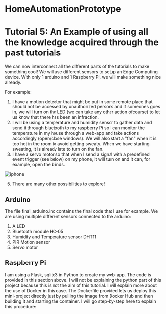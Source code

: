 # HomeAutomationPrototype

# Tutorial 5: An Example of using all the knowledge acquired through the past tutorials

We can now interconnect all the different parts of the tutorials to make something cool!
We will use different sensors to setup an Edge Computing device. With only 1 arduino and 1 Raspberry Pi, we will make something nice already. 

For example:
1. I have a motion detector that might be put in some remote place that should not be accessed by unauthorized persons and if someones goes in, we will turn on the LED (we can take any other action ofcourse) to let us know that there has been an infraction.
2. I will be using a temperature and humidity sensor to gather data and send it through bluetooth to my raspberry Pi so I can monitor the temperature in my house through a web-app and take actions accordingly (open/close windows). We will also start a "fan" when it is too hot in the room to avoid getting sweaty. When we have starting sweating, it is already late to turn on the fan. 
3. I have a servo motor so that when I send a signal with a predefined event trigger (see below) on my phone, it will turn on and it can, for example, open the blinds.

![iphone](https://github.com/Mogreine29/HomeAutomationPrototype/assets/71849675/13ac67fe-a9f6-4ac4-bccb-86ad287b7764)


5. There are many other possibilities to explore!

## Arduino
The file final_arduino.ino contains the final code that I use for example. We are using multiple different sensors connected to the arduino:
1. A LED
2. Bluetooth module HC-05
3. Humidity and Temperature sensor DHT11
4. PIR Motion sensor 
5. Servo motor

## Raspberry Pi
I am using a Flask, sqlite3 in Python to create my web-app. The code is provided in this section above. 
I will not be explaining the python part of this project because this is not the aim of this tutorial. I will explain more about the use of Docker in this case. 
The Dockerfile provided lets us deploy this mini-project directly just by pulling the image from Docker Hub and then building it and starting the container.
I will go step-by-step here to explain this procedure:
